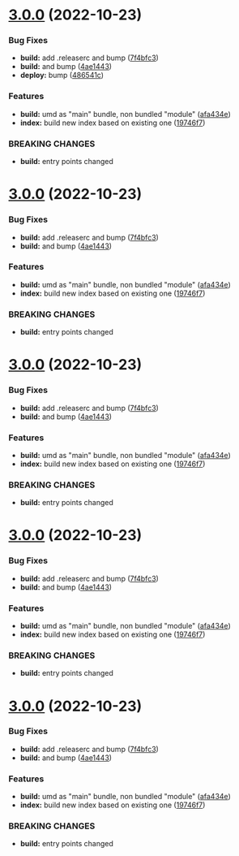 # [3.0.0](https://github.com/ntix/indexing/compare/v2.0.0...v3.0.0) (2022-10-23)


### Bug Fixes

* **build:** add .releaserc and bump ([7f4bfc3](https://github.com/ntix/indexing/commit/7f4bfc317c3b508a38bd5a3c7d3dc6ad4dc54465))
* **build:** and bump ([4ae1443](https://github.com/ntix/indexing/commit/4ae14432dbfe68a6437545afa8d062d0b57f77b1))
* **deploy:** bump ([486541c](https://github.com/ntix/indexing/commit/486541cf9b22bfcae6ff1d8936b6f67fe18da963))


### Features

* **build:** umd as "main" bundle, non bundled "module" ([afa434e](https://github.com/ntix/indexing/commit/afa434e65ff04a3782e9c33d4829c7eee96d0356))
* **index:** build new index based on existing one ([19746f7](https://github.com/ntix/indexing/commit/19746f7c81a9c7875b9e2c11a2e97b2c7f273da0))


### BREAKING CHANGES

* **build:** entry points changed

# [3.0.0](https://github.com/ntix/indexing/compare/v2.0.0...v3.0.0) (2022-10-23)


### Bug Fixes

* **build:** add .releaserc and bump ([7f4bfc3](https://github.com/ntix/indexing/commit/7f4bfc317c3b508a38bd5a3c7d3dc6ad4dc54465))
* **build:** and bump ([4ae1443](https://github.com/ntix/indexing/commit/4ae14432dbfe68a6437545afa8d062d0b57f77b1))


### Features

* **build:** umd as "main" bundle, non bundled "module" ([afa434e](https://github.com/ntix/indexing/commit/afa434e65ff04a3782e9c33d4829c7eee96d0356))
* **index:** build new index based on existing one ([19746f7](https://github.com/ntix/indexing/commit/19746f7c81a9c7875b9e2c11a2e97b2c7f273da0))


### BREAKING CHANGES

* **build:** entry points changed

# [3.0.0](https://github.com/ntix/indexing/compare/v2.0.0...v3.0.0) (2022-10-23)


### Bug Fixes

* **build:** add .releaserc and bump ([7f4bfc3](https://github.com/ntix/indexing/commit/7f4bfc317c3b508a38bd5a3c7d3dc6ad4dc54465))
* **build:** and bump ([4ae1443](https://github.com/ntix/indexing/commit/4ae14432dbfe68a6437545afa8d062d0b57f77b1))


### Features

* **build:** umd as "main" bundle, non bundled "module" ([afa434e](https://github.com/ntix/indexing/commit/afa434e65ff04a3782e9c33d4829c7eee96d0356))
* **index:** build new index based on existing one ([19746f7](https://github.com/ntix/indexing/commit/19746f7c81a9c7875b9e2c11a2e97b2c7f273da0))


### BREAKING CHANGES

* **build:** entry points changed

# [3.0.0](https://github.com/ntix/indexing/compare/v2.0.0...v3.0.0) (2022-10-23)


### Bug Fixes

* **build:** add .releaserc and bump ([7f4bfc3](https://github.com/ntix/indexing/commit/7f4bfc317c3b508a38bd5a3c7d3dc6ad4dc54465))
* **build:** and bump ([4ae1443](https://github.com/ntix/indexing/commit/4ae14432dbfe68a6437545afa8d062d0b57f77b1))


### Features

* **build:** umd as "main" bundle, non bundled "module" ([afa434e](https://github.com/ntix/indexing/commit/afa434e65ff04a3782e9c33d4829c7eee96d0356))
* **index:** build new index based on existing one ([19746f7](https://github.com/ntix/indexing/commit/19746f7c81a9c7875b9e2c11a2e97b2c7f273da0))


### BREAKING CHANGES

* **build:** entry points changed

# [3.0.0](https://github.com/ntix/indexing/compare/v2.0.0...v3.0.0) (2022-10-23)


### Bug Fixes

* **build:** add .releaserc and bump ([7f4bfc3](https://github.com/ntix/indexing/commit/7f4bfc317c3b508a38bd5a3c7d3dc6ad4dc54465))
* **build:** and bump ([4ae1443](https://github.com/ntix/indexing/commit/4ae14432dbfe68a6437545afa8d062d0b57f77b1))


### Features

* **build:** umd as "main" bundle, non bundled "module" ([afa434e](https://github.com/ntix/indexing/commit/afa434e65ff04a3782e9c33d4829c7eee96d0356))
* **index:** build new index based on existing one ([19746f7](https://github.com/ntix/indexing/commit/19746f7c81a9c7875b9e2c11a2e97b2c7f273da0))


### BREAKING CHANGES

* **build:** entry points changed
